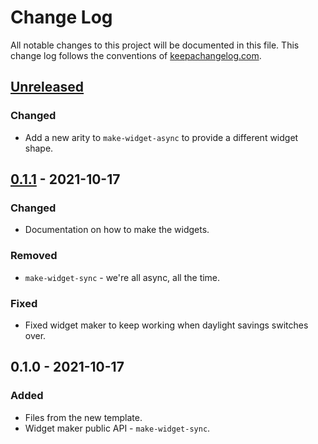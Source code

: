 # Change Log
All notable changes to this project will be documented in this file. This change log follows the conventions of [keepachangelog.com](http://keepachangelog.com/).

## [Unreleased]
### Changed
- Add a new arity to `make-widget-async` to provide a different widget shape.

## [0.1.1] - 2021-10-17
### Changed
- Documentation on how to make the widgets.

### Removed
- `make-widget-sync` - we're all async, all the time.

### Fixed
- Fixed widget maker to keep working when daylight savings switches over.

## 0.1.0 - 2021-10-17
### Added
- Files from the new template.
- Widget maker public API - `make-widget-sync`.

[Unreleased]: https://sourcehost.site/your-name/rtdraw/compare/0.1.1...HEAD
[0.1.1]: https://sourcehost.site/your-name/rtdraw/compare/0.1.0...0.1.1
